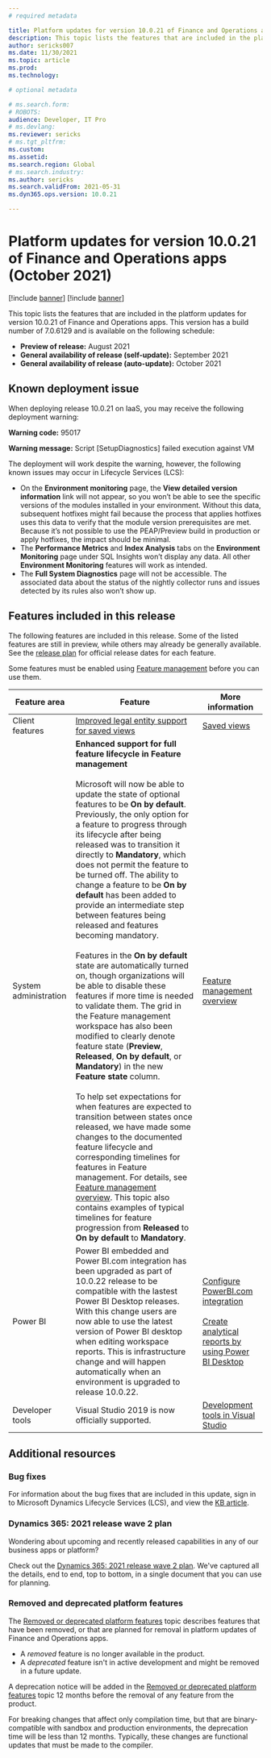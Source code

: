 ```yaml
---
# required metadata

title: Platform updates for version 10.0.21 of Finance and Operations apps (October 2021)
description: This topic lists the features that are included in the platform updates for version 10.0.21 of Finance and Operations apps.
author: sericks007
ms.date: 11/30/2021
ms.topic: article
ms.prod: 
ms.technology: 

# optional metadata

# ms.search.form: 
# ROBOTS: 
audience: Developer, IT Pro
# ms.devlang: 
ms.reviewer: sericks
# ms.tgt_pltfrm: 
ms.custom: 
ms.assetid:
ms.search.region: Global
# ms.search.industry: 
ms.author: sericks
ms.search.validFrom: 2021-05-31
ms.dyn365.ops.version: 10.0.21

---
```

# Platform updates for version 10.0.21 of Finance and Operations apps (October 2021)

[!include [banner](../includes/banner.md)]
[!include [banner](../includes/preview-banner.md)]

This topic lists the features that are included in the platform updates for version 10.0.21 of Finance and Operations apps. This version has a build number of 7.0.6129 and is available on the following schedule:

- **Preview of release:** August 2021
- **General availability of release (self-update):** September 2021
- **General availability of release (auto-update):** October 2021

## Known deployment issue
When deploying release 10.0.21 on IaaS, you may receive the following deployment warning:

**Warning code:** 95017

**Warning message:** Script [SetupDiagnostics] failed execution against VM

The deployment will work despite the warning, however, the following known issues may occur in Lifecycle Services (LCS):

-	On the **Environment monitoring** page, the **View detailed version information** link will not appear, so you won’t be able to see the specific versions of the modules installed in your environment. Without this data, subsequent hotfixes might fail because the process that applies hotfixes uses this data to verify that the module version prerequisites are met. Because it’s not possible to use the PEAP/Preview build in production or apply hotfixes, the impact should be minimal.
-	The **Performance Metrics** and **Index Analysis** tabs on the **Environment Monitoring** page under SQL Insights won’t display any data. All other **Environment Monitoring** features will work as intended.
-	The **Full System Diagnostics** page will not be accessible. The associated data about the status of the nightly collector runs and issues detected by its rules also won’t show up.


## Features included in this release

The following features are included in this release. Some of the listed features are still in preview, while others may already be generally available. See the [release plan](/dynamics365-release-plan/2021wave2/finance-operations/finance-operations-crossapp-capabilities/planned-features) for official release dates for each feature.

Some features must be enabled using [Feature management](../../fin-ops/get-started/feature-management/feature-management-overview.md) before you can use them.

| Feature area   | Feature                                                  | More information                                                                    |
|----------------|----------------------------------------------------------|-------------------------------------------------------------------------------------|
| Client features | [Improved legal entity support for saved views](/dynamics365-release-plan/2021wave2/finance-operations/finance-operations-crossapp-capabilities/improved-legal-entity-support-saved-views)  | [Saved views](../../fin-ops/get-started/saved-views.md) |
| System administration | **Enhanced support for full feature lifecycle in Feature management**<br><br>Microsoft will now be able to update the state of optional features to be **On by default**. Previously, the only option for a feature to progress through its lifecycle after being released was to transition it directly to **Mandatory**, which does not permit the feature to be turned off. The ability to change a feature to be **On by default** has been added to provide an intermediate step between features being released and features becoming mandatory.<br><br>Features in the **On by default** state are automatically turned on, though organizations will be able to disable these features if more time is needed to validate them. The grid in the Feature management workspace has also been modified to clearly denote feature state (**Preview**, **Released**, **On by default**, or **Mandatory**) in the new **Feature state** column.<br><br>To help set expectations for when features are expected to transition between states once released, we have made some changes to the documented feature lifecycle and corresponding timelines for features in Feature management. For details, see [Feature management overview](/dynamics365/fin-ops-core/fin-ops/get-started/feature-management/feature-management-overview). This topic also contains examples of typical timelines for feature progression from **Released** to **On by default** to **Mandatory**.| [Feature management overview](../../fin-ops/get-started/feature-management/feature-management-overview.md) |
| Power BI |  Power BI embedded and Power BI.com integration has been upgraded as part of 10.0.22 release to be compatible with the lastest Power BI Desktop releases. With this change users are now able to use the latest version of Power BI desktop when editing workspace reports. This is infrastructure change and will happen automatically when an environment is upgraded to release 10.0.22.    | [Configure PowerBI.com integration](../analytics/configure-power-bi-integration.md)<br><br>[Create analytical reports by using Power BI Desktop](../analytics/author-distribute-power-bi-reports.md)
| Developer tools | Visual Studio 2019 is now officially supported. | [Development tools in Visual Studio](../dev-tools/development-tools-overview.md) |

## Additional resources

### Bug fixes

For information about the bug fixes that are included in this update, sign in to Microsoft Dynamics Lifecycle Services (LCS), and view the [KB article](https://fix.lcs.dynamics.com/Issue/Details?bugId=605166).

### Dynamics 365: 2021 release wave 2 plan

Wondering about upcoming and recently released capabilities in any of our business apps or platform?

Check out the [Dynamics 365: 2021 release wave 2 plan](/dynamics365-release-plan/2021wave2/). We've captured all the details, end to end, top to bottom, in a single document that you can use for planning.

### Removed and deprecated platform features

The [Removed or deprecated platform features](removed-deprecated-features-platform-updates.md) topic describes features that have been removed, or that are planned for removal in platform updates of Finance and Operations apps.

- A *removed* feature is no longer available in the product.
- A *deprecated* feature isn't in active development and might be removed in a future update.

A deprecation notice will be added in the [Removed or deprecated platform features](removed-deprecated-features-platform-updates.md) topic 12 months before the removal of any feature from the product.

For breaking changes that affect only compilation time, but that are binary-compatible with sandbox and production environments, the deprecation time will be less than 12 months. Typically, these changes are functional updates that must be made to the compiler.
